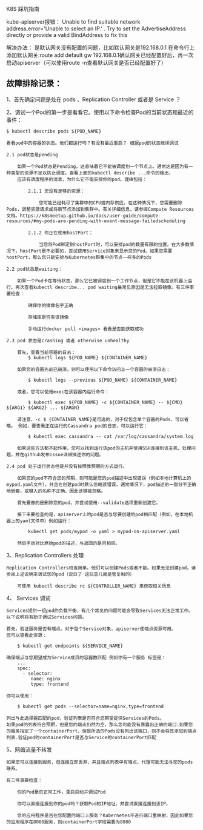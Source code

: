 K8S 踩坑指南

kube-apiserver报错： Unable to find suitable network address.error='Unable to select an IP.' . Try to set the AdvertiseAddress directly or provide a valid BindAddress to fix this

解决办法： 是默认网关没有配置的问题，比如默认网关是192.168.0.1 在命令行上添加默认网关:route add default gw  192.168.0.1确认网关已经配置好后，再一次启动apiserver（可以使用route -n查看默认网关是否已经配置好了）


## 故障排除记录：

1、首先确定问题是处在 pods 、Replication Controller 或者是 Service ？

2、调试一个Pod的第一步是看看它。使用以下命令检查Pod的当前状态和最近的事件：
	
	$ kubectl describe pods ${POD_NAME}

	看看pod中的容器的状态。他们都运行吗？有没有最近重启？ 根据pod的状态继续调试

	2.1 pod状态是pending

		如果一个Pod状态是Pending，这意味着它不能被调度到一个节点上。通常这是因为有一种类型的资源不足以防止调度，查看上面的kubectl describe ...命令的输出，
		应该有调度程序的消息，为什么它不能安排你的pod。理由包括：

			2.1.1 您没有足够的资源：
				
				您可能已经耗尽了集群中的CPU或内存供应，在这种情况下，您需要删除Pods，调整资源请求或将新节点添加到集群中。有关详细信息，请参阅Compute Resources文档。https://k8smeetup.github.io/docs/user-guide/compute-resources/#my-pods-are-pending-with-event-message-failedscheduling

			2.1.2 你正在使用hostPort：

				当您将Pod绑定到hostPort时，可以安排pod的数量有限的位置。在大多数情况下，hostPort是不必要的，尝试使用Service对象来显示您的Pod。如果您需要hostPort，那么您只能安排与Kubernetes群集中的节点一样多的Pods

	2.2 pod状态是waiting：

		如果一个Pod卡在等待状态，那么它已被调度到一个工作节点，但是它不能在该机器上运行。再次查看kubectl describe... pod waiting最常见原因是无法拉取镜像。有三件事要检查：

			确保你的镜像名字正确

			存储库是否有该镜像

			手动运行docker pull <images> 看看是否能获取成功

	2.3 pod 状态是crashing 或者 otherwise unhealthy

		首先，查看当前容器的日志：
			$ kubectl logs ${POD_NAME} ${CONTAINER_NAME}

		如果您的容器先前已崩溃，则可以使用以下命令访问上一个容器的崩溃日志：

			$ kubectl logs --previous ${POD_NAME} ${CONTAINER_NAME}

		或者，您可以使用exec在该容器内运行命令：

			$ kubectl exec ${POD_NAME} -c ${CONTAINER_NAME} -- ${CMD} ${ARG1} ${ARG2} ... ${ARGN}

		请注意，-c $ {CONTAINER_NAME}是可选的，对于仅包含单个容器的Pods，可以省略。 例如，要查看正在运行的Cassandra pod的日志，可以运行它：

			$ kubectl exec cassandra -- cat /var/log/cassandra/system.log

		如果这些方法都不起作用，您可以找到运行该pod的主机并使用SSH连接到该主机，处理问题。并在github发布issue详细描述你的问题。 

	2.4 pod 处于运行状态但是并没有按照我预期的方式运行。

		如果您的pod不符合您的预期，则可能是您的pod描述中出现错误（例如本地计算机上的mypod.yaml文件），并且在创建pod时默认忽略该错误，通常情况下，pod描述的一部分不正确地嵌套，或键入的名称不正确，因此该键被忽略。

		首先要做的是删除您的pod，并尝试使用--validate选项重新创建它。

		接下来要检查的是，apiserver上的pod是否与您要创建的pod相匹配（例如，在本地机器上的yaml文件中）例如运行：

			kubectl get pods/mypod -o yaml > mypod-on-apiserver.yaml

		然后手动对比原始pod的描述，与返回的是否相同。


3、Replication Controllers 处理

	Replication Controllers相当简单。他们可以创建Pods或者不能。如果无法创建pod，请参阅上述说明来调试您的pod（说白了 这玩意儿就是管复制的）

		可使用 kubectl describe rc ${CONTROLLER_NAME} 来获取相关信息


4、 Services 调试

	Services提供一组pod的负载平衡，有几个常见的问题可能会导致Services无法正常工作。以下说明将有助于调试Services问题。

	首先，验证服务是否有端点。对于每个Service对象，apiserver使端点资源可用。
	您可以查看此资源：

		$ kubectl get endpoints ${SERVICE_NAME}

	确保端点与您期望成为Service成员的容器数匹配 例如你有一个服务 标签是：
		...
		spec:
		  - selector:
		     name: nginx
		     type: frontend

	你可以使用：

		$ kubectl get pods --selector=name=nginx,type=frontend

	列出与此选择器匹配的pod，验证列表是否符合您期望提供Services的Pods。
	如果pod的列表符合预期，但是您的端点仍然为空，那么您可能没有暴露出正确的端口.如果您的服务指定了一个containerPort，但是所选的Pods没有列出该端口，则不会将其添加到端点列表.验证pod的containerPort是否与Service的containerPort匹配


5、网络流量不转发
	
	如果您可以连接到服务，但连接立即丢弃，并且端点列表中有端点，代理可能无法与您的pods联系。

	有三件事要检查：

		你的Pod是否正常工作，重启启动并调试Pod

		你可以直接连接到你的pod吗？获取Pod的IP地址，并尝试直接连接到该IP。

		您的应用程序是否在您配置的端口上服务？Kubernetes不进行端口重映射，因此如果您的应用程序在8080服务，则containerPort字段需要为8080